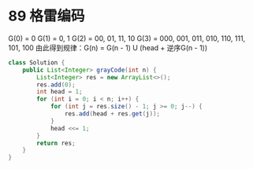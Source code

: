 # 89 格雷编码

G(0) = 0
G(1) = 0, 1
G(2) = 00, 01, 11, 10
G(3) = 000, 001, 011, 010, 110, 111, 101, 100
由此得到规律：G(n) = G(n - 1) U (head + 逆序G(n - 1))

```java
class Solution {
    public List<Integer> grayCode(int n) {
        List<Integer> res = new ArrayList<>();
        res.add(0);
        int head = 1;
        for (int i = 0; i < n; i++) {
            for (int j = res.size() - 1; j >= 0; j--) {
                res.add(head + res.get(j));
            }
            head <<= 1;
        }
        return res;
    }
}
```
